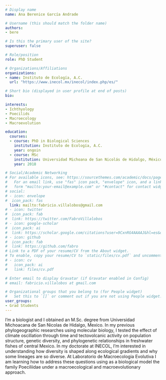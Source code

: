 ```yaml
---
# Display name
name: Ana Berenice García Andrade

# Username (this should match the folder name)
authors:
- bere

# Is this the primary user of the site?
superuser: false

# Role/position
role: PhD Student

# Organizations/Affiliations
organizations:
- name: Instituto de Ecología, A.C. 
  url: "https://www.inecol.mx/inecol/index.php/es/"

# Short bio (displayed in user profile at end of posts)
bio: 

interests:
- Ichthyology
- Poecilids
- Macroecology
- Macroevolution

education:
  courses:
  - course: PhD in Biological Sciences
    institution: Instituto de Ecología, A.C.
    year: ongoin
  - course: MSc
    institution: Universidad Michoana de San Nicolás de Hidalgo, México
    year: 2018

# Social/Academic Networking
# For available icons, see: https://sourcethemes.com/academic/docs/page-builder/#icons
#   For an email link, use "fas" icon pack, "envelope" icon, and a link in the
#   form "mailto:your-email@example.com" or "#contact" for contact widget.
# social:
# - icon: envelope
#  icon_pack: fas
  link: mailto:fabricio.villalobos@gmail.com
# - icon: twitter
#  icon_pack: fab
#  link: https://twitter.com/FabroVillalobos
# - icon: google-scholar
#  icon_pack: ai
#  link: https://scholar.google.com/citations?user=9CxnRG4AAAAJ&hl=es&oi=ao
# - icon: github
#  icon_pack: fab
#  link: https://github.com/fabro
# Link to a PDF of your resume/CV from the About widget.
# To enable, copy your resume/CV to `static/files/cv.pdf` and uncomment the lines below.
# - icon: cv
#   icon_pack: ai
#   link: files/cv.pdf

# Enter email to display Gravatar (if Gravatar enabled in Config)
# email: fabricio.villalobos at gmail.com

# Organizational groups that you belong to (for People widget)
#   Set this to `[]` or comment out if you are not using People widget.
user_groups:
- Grad Students
---
```


I’m a biologist and I obtained an M.Sc. degree from Universidad Michoacana de San Nicolas de Hidalgo, Mexico. In my previous phylogeographic researches using molecular biology, I tested the effect of climate oscillation through time and tectovolcanic activity on population structure, genetic diversity, and phylogenetic relationships in freshwater fishes of central Mexico. In my doctorate at INECOL, I’m interested in understanding how diversity is shaped along ecological gradients and why some lineages are so diverse. At Laboratorio de Macroecologia Evolutiva I am learning how to address these questions using as a biological model the family Poeciliidae under a macroecological and macroevolutionary approach.
